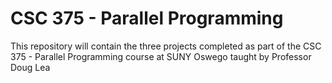 # CSC 375 - Parallel Programming
This repository will contain the three projects completed as part of the CSC 375 - Parallel Programming course at SUNY Oswego taught by Professor Doug Lea


